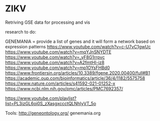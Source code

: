# ZIKV
Retriving GSE data for processing and vis


research to do:

GENEMANIA = provide a list of genes and it will form a network based on expression patterns
https://www.youtube.com/watch?v=c-U7vC1gwUc
https://www.youtube.com/watch?v=mqYJnSNYDTE
https://www.youtube.com/watch?v=_yF8G1rrpvc
https://www.youtube.com/watch?v=A2fmtHI-iz8
https://www.youtube.com/watch?v=mp1OYsFHBd0
https://www.frontiersin.org/articles/10.3389/fgene.2020.00400/full#B1
https://academic.oup.com/bioinformatics/article/36/4/1182/5575758
https://www.nature.com/articles/s41592-021-01252-x
https://www.ncbi.nlm.nih.gov/pmc/articles/PMC7692357/


https://www.youtube.com/playlist?list=PL3izGL6oi0S_zXasgxccctQLNhIyVT_5o


Tools:
http://geneontology.org/
genemania.org